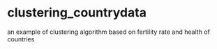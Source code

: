 # clustering_countrydata
 an example of clustering algorithm based on fertility rate and health of countries
